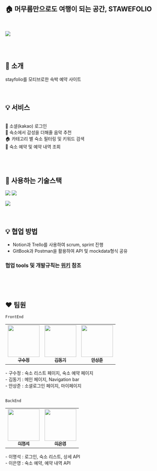 ## 🏠 머무름만으로도 여행이 되는 공간, STAWEFOLIO

<br />

![](https://velog.velcdn.com/images/sujeong_dev/post/5aa50db8-787b-43ac-8b61-f79c31a8b5a6/image.gif)

<br />
<br />

## 👏 소개

stayfolio를 모티브로한 숙박 예약 사이트
<br />
<br />
<br />

## 💡 서비스

 <br />
👤 소셜(kakao) 로그인 <br />
🎵 숙소에서 감성을 더해줄 음악 추천 <br />
🏠 카테고리 별 숙소 필터링 및 키워드 검색 <br />
🛒 숙소 예약 및 예약 내역 조회 <br />
<br />
<br />
<br />

## 🔧 사용하는 기술스택
<p>
<img src="https://img.shields.io/badge/React-61DAFB?style=flat-square&logo=React&logoColor=black" style="display=inline" />
<img src="https://img.shields.io/badge/Styled%20 Components-DB7093?style=flat-square&logo=StyledComponents&logoColor=white" style="display:inline-block"/>
<figure class="third"></figure>
</p>

![](https://velog.velcdn.com/images/sujeong_dev/post/7ae959d1-f530-4b7a-b1ae-92b0809d813d/image.png)
<br />
<br />
<br />

## 💡 협업 방법

- Notion과 Trello를 사용하여 scrum, sprint 진행
- GitBook과 Postman을 활용하여 API 및 mockdata형식 공유 <br />

### 협업 tools 및 개발규칙는 [위키](https://github.com/wecode-bootcamp-korea/39-2nd-stawefolio-frontend/wiki) 참조

<br />
<Br />
<br />

## ❤️ 팀원

`FrontEnd`

<table>
  <tbody>
    <tr>
      <td align="center"><a href="https://github.com/sujeong-dev"><img src="https://avatars.githubusercontent.com/u/112826154?v=4" width="100px;" alt=""/><br /><sub><b>구수정</b></sub></a><br /></td>
      <td align="center"><a href="https://github.com/Sing-DongKi"><img src="https://avatars.githubusercontent.com/u/112953746?v=4" width="100px;" alt=""/><br /><sub><b>김동기</b></sub></a><br /></td>
      <td align="center"><a href="https://github.com/Dave-ahn"><img src="https://avatars.githubusercontent.com/u/110475834?v=4" width="100px;" alt=""/><br /><sub><b>안상준</b></sub></a><br /></td>
     <tr/>
  </tbody>
</table>
- 구수정 : 숙소 리스트 페이지, 숙소 예약 페이지 <br />
- 김동기 : 메인 페이지, Navigation bar <br />
- 안상준 : 소셜로그인 페이지, 마이페이지 <br />
<br />

`BackEnd`

<table>
  <tbody>
    <tr>
      <td align="center"><a href="https://github.com/myeongseoklee"><img src="https://avatars.githubusercontent.com/u/109528794?v=4" width="100px;" alt=""/><br /><sub><b>이명석</b></sub></a><br /></td>
      <td align="center"><a href="https://github.com/exnyxxng"><img src="https://avatars.githubusercontent.com/u/107943132?v=4" width="100px;" alt=""/><br /><sub><b>이은영</b></sub></a><br /></td>
     <tr/>
  </tbody>
</table>
- 이명석 : 로그인, 숙소 리스트, 상세 API <br />
- 이은영 : 숙소 예약, 예약 내역 API <br />
<br />

